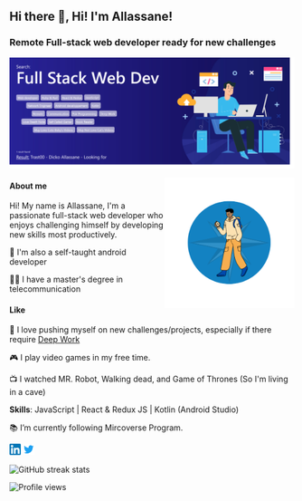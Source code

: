 <h2>Hi there 👋, Hi! I'm Allassane!</h2>

### Remote Full-stack web developer ready for new challenges
![Remote Full-stack web developer ready for new challenges <img width="30px" src="./images/icons8-boussole.gif" alt="Compas logo" />](./images/big_banner.png)

<img align='right' src="./images/banner.png" width="230">

#### About me

Hi! My name is Allassane, I'm a passionate full-stack web developer who enjoys challenging himself by developing new skills most productively.

📱 I'm also a self-taught android developer

👨‍🎓 I have a master's degree in telecommunication

#### Like

🧭 I love pushing myself on new challenges/projects, especially if there require [Deep Work](https://www.calnewport.com/books/deep-work/)

🎮 I play video games in my free time. 

📺 I watched MR. Robot, Walking dead, and Game of Thrones (So I'm living in a cave) 


**Skills**: JavaScript | React & Redux JS | Kotlin (Android Studio)

📚  I’m currently following Mircoverse Program.

<p><a href="" style="text-decoration: none;"><img src="./images/Linkedin.png" width="20px" alt="Linkdin"></a>  <a href=""  style="text-decoration: none;"> <img src="./images/twitter.png" width="20px" alt="Twitter"></a> </p>


![GitHub streak stats](https://streak-stats.demolab.com/?user=Trast00)  

![Profile views](https://gpvc.arturio.dev/Trast00)  

